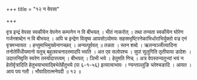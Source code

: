 +++
title = "१२ न वेपसा"

+++

वृत्र इन्द्रं वेपसा स्वकीयेन वेपनेन कम्पनेन न वि बीभयत् । भीतं नाकरोत् । तथा तन्यता स्वकीयेन घोरेण गर्जनशब्देन न वि बीभयत् । अपि च इन्द्रेण विसृष्व आयसोऽयोमयः सहस्रभृष्टिरनेकाभिर्धाराभिर्युक्तो वज्र एनं वृत्रमभ्यायत । हन्तुमाभिमुख्येनागच्छत् । अन्यत्पूर्ववत् ॥ तन्नता । स्तन शब्दे । ऋतन्यञ्जीत्यादिना तनोतेर्विधीयमानो यतुच् बहुलवचनादस्मादपि भवति । अत एव सलोपश्च । सुपां सुलुगिति तृतीयाया डादेशः । उदात्तनिवृत्ति स्वरेण तस्योदात्तत्वम् । बीभयत् । ञिभी भये । हेतुमति णिच् । अत्र वेपस्तन्यतुभ्यां भयं न हेतोर्वृत्रादिति हेतुभयाभावाद्बिभेतेर्हेतुभये (पा ६-१-५६) इत्यात्वाभावः । ण्यन्ताल्लुङि च्लेश्चङादि । आयत । आय पय गतौ । भौवादिरात्मनेपदी ॥ १२ ॥